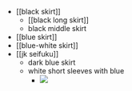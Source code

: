 - [[black skirt]]
    - [[black long skirt]]
    - black middle skirt
- [[blue skirt]]
- [[blue-white skirt]]
- [[jk seifuku]]
    - dark blue skirt
    - white short sleeves with blue
        - ![](https://firebasestorage.googleapis.com/v0/b/firescript-577a2.appspot.com/o/imgs%2Fapp%2FXELiu-ReNova%2Folrji6ip9j.png?alt=media&token=c6b5f29f-2efb-4ede-a731-7d588e9f2527)
